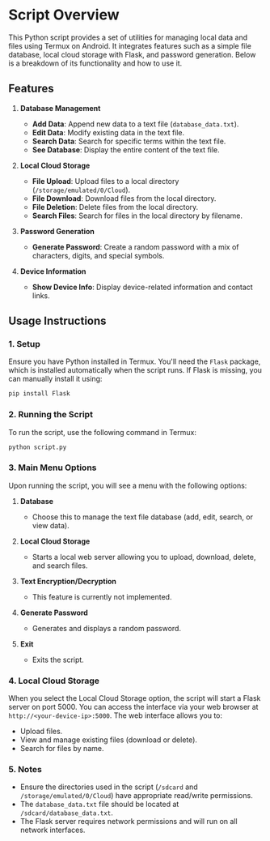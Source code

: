 # Script Overview

This Python script provides a set of utilities for managing local data and files using Termux on Android. It integrates features such as a simple file database, local cloud storage with Flask, and password generation. Below is a breakdown of its functionality and how to use it.

## Features

1. **Database Management**
   - **Add Data**: Append new data to a text file (`database_data.txt`).
   - **Edit Data**: Modify existing data in the text file.
   - **Search Data**: Search for specific terms within the text file.
   - **See Database**: Display the entire content of the text file.

2. **Local Cloud Storage**
   - **File Upload**: Upload files to a local directory (`/storage/emulated/0/Cloud`).
   - **File Download**: Download files from the local directory.
   - **File Deletion**: Delete files from the local directory.
   - **Search Files**: Search for files in the local directory by filename.

3. **Password Generation**
   - **Generate Password**: Create a random password with a mix of characters, digits, and special symbols.

4. **Device Information**
   - **Show Device Info**: Display device-related information and contact links.

## Usage Instructions

### 1. Setup

Ensure you have Python installed in Termux. You'll need the `Flask` package, which is installed automatically when the script runs. If Flask is missing, you can manually install it using:

```bash
pip install Flask
```

### 2. Running the Script

To run the script, use the following command in Termux:

```bash
python script.py
```

### 3. Main Menu Options

Upon running the script, you will see a menu with the following options:

1. **Database**
   - Choose this to manage the text file database (add, edit, search, or view data).

2. **Local Cloud Storage**
   - Starts a local web server allowing you to upload, download, delete, and search files.

3. **Text Encryption/Decryption**
   - This feature is currently not implemented.

4. **Generate Password**
   - Generates and displays a random password.

5. **Exit**
   - Exits the script.

### 4. Local Cloud Storage

When you select the Local Cloud Storage option, the script will start a Flask server on port 5000. You can access the interface via your web browser at `http://<your-device-ip>:5000`. The web interface allows you to:
- Upload files.
- View and manage existing files (download or delete).
- Search for files by name.

### 5. Notes

- Ensure the directories used in the script (`/sdcard` and `/storage/emulated/0/Cloud`) have appropriate read/write permissions.
- The `database_data.txt` file should be located at `/sdcard/database_data.txt`.
- The Flask server requires network permissions and will run on all network interfaces.

